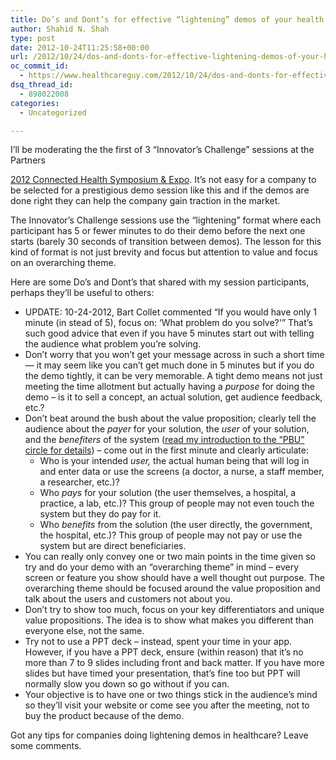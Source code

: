 ```yaml
---
title: Do’s and Dont’s for effective “lightening” demos of your health IT product
author: Shahid N. Shah
type: post
date: 2012-10-24T11:25:58+00:00
url: /2012/10/24/dos-and-donts-for-effective-lightening-demos-of-your-health-it-product/
oc_commit_id:
  - https://www.healthcareguy.com/2012/10/24/dos-and-donts-for-effective-lightening-demos-of-your-health-it-product/1478770813
dsq_thread_id:
  - 898022008
categories:
  - Uncategorized

---
```

<div>
  I’ll be moderating the the first of 3 “Innovator’s Challenge” sessions at the Partners
</div>

[2012 Connected Health Symposium & Expo][1]. It’s not easy for a company to be selected for a prestigious demo session like this and if the demos are done right they can help the company gain traction in the market.

The Innovator’s Challenge sessions use the “lightening” format where each participant has 5 or fewer minutes to do their demo before the next one starts (barely 30 seconds of transition between demos). The lesson for this kind of format is not just brevity and focus but attention to value and focus on an overarching theme.

Here are some Do’s and Dont’s that shared with my session participants, perhaps they’ll be useful to others:

  * UPDATE: 10-24-2012, Bart Collet commented &#8220;If you would have only 1 minute (in stead of 5), focus on: &#8216;What problem do you solve?'&#8221; That&#8217;s such good advice that even if you have 5 minutes start out with telling the audience what problem you&#8217;re solving.
  * Don’t worry that you won’t get your message across in such a short time &#8212; it may seem like you can’t get much done in 5 minutes but if you do the demo tightly, it can be very memorable. A tight demo means not just meeting the time allotment but actually having a _purpose_ for doing the demo – is it to sell a concept, an actual solution, get audience feedback, etc.?
  * Don’t beat around the bush about the value proposition; clearly tell the audience about the _payer_ for your solution, the _user_ of your solution, and the _benefiters_ of the system (<a href="/2010/06/06/how-to-commercialize-your-healthcare-it-and-media-products/" target="_blank">read my introduction to the “PBU” circle for details</a>) – come out in the first minute and clearly articulate: 
      * Who is your intended _user,_ the actual human being that will log in and enter data or use the screens (a doctor, a nurse, a staff member, a researcher, etc.)?
      * Who _pays_ for your solution (the user themselves, a hospital, a practice, a lab, etc.)? This group of people may not even touch the system but they do pay for it.
      * Who _benefits_ from the solution (the user directly, the government, the hospital, etc.)? This group of people may not pay or use the system but are direct beneficiaries.
  * You can really only convey one or two main points in the time given so try and do your demo with an “overarching theme” in mind – every screen or feature you show should have a well thought out purpose. The overarching theme should be focused around the value proposition and talk about the users and customers not about you.
  * Don’t try to show too much, focus on your key differentiators and unique value propositions. The idea is to show what makes you different than everyone else, not the same.
  * Try not to use a PPT deck – instead, spent your time in your app. However, if you have a PPT deck, ensure (within reason) that it’s no more than 7 to 9 slides including front and back matter. If you have more slides but have timed your presentation, that’s fine too but PPT will normally slow you down so go without if you can.
  * Your objective is to have one or two things stick in the audience’s mind so they’ll visit your website or come see you after the meeting, not to buy the product because of the demo.

Got any tips for companies doing lightening demos in healthcare? Leave some comments.

 [1]: http://symposium.connected-health.org/